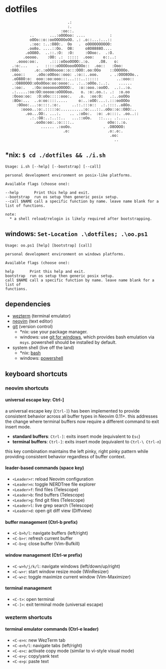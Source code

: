 dotfiles
========

```
                            .:
                            :.
                         :oo::.
           ..       ...:oOOOoo: ....           :
           oOOo::o::ooOOOOOoOO. .: .o::...:...::
           .:oo: :..:O8O:.  Oo   .  oOOOOOOOOOO:
          .oo8o. ....::Oo.  O8:     o8O8888O....
         .oOO8O.  ..::.:O:  :O:     :OOoo:.  .:O.
        .ooooo.    :OO: .:  :::::  .ooo:    o::..:
     .oooo:oo:.     .::::oOooOOOO:.:o.    .O8.   o:
   .:o:...    .   :::::oOOOOoooOOOOo::  .oo::   :Ooo:
  :O8O.      .o:.:oOOOoooo::o:::OOO:.oo:OOo    ::OOOOOo.
   .ooo::     .oOo:oOOoo::ooo: .:o::..ooo.     . .:OOO8OOo..
   .oO88O:o:  ooo::oo:ooo:::...:::..::::::        ..:ooo::
   .:O88OOOO:oOoOOoo:oo:oooo:.. .:..:oOOo.:..:.    ......
   .:oo:.   .:Oo:oooooooOOOOO:.  :o::ooo.:ooOO.  ..:..:o.
   .:.....:oo:OO:ooooo:oOOOOoo.   o. :o:.oo.:. .:  :o.oo
   :Oooo:oo:  :O:oOo:::::ooo:.   .o.  :oo:O:   .:..ooOOo
   :8Oo:...  ..o:oo::::.....     o:..:oOO:...:.:::ooOOOo
     :OOoo:...:o::::.:o:.     ..::.:::o::  .:.::::..o8Oo.
       :oooo..:o:.:::::o:..........:o:...::..oOo::o::O8O:..
         .oo...OO:. ...:.    .. .:oOo:.  :o: .o::::. .oo..::
           .:.:O8:..:..::..   ...::oOo.   ::.... .:.....
             .ooOo:oo:.:o::::..               oOo::.:o.
                ...... .:ooOo.              . .O8OOOO:
                          .o:                 .o:.o:.
                                               .oo:
                                                 ..
```

## *nix: `$ cd ./dotfiles && ./i.sh`

```
Usage: i.sh [--help] [--bootstrap] [--call]

personal development environment on posix-like platforms.

Available flags (choose one):

--help       Print this help and exit.
--bootstrap  run os setup then generic posix setup.
--call $NAME call a specific function by name. leave name blank for a list of functions.

note:
  * a shell reload/relogin is likely required after bootstrapping.
```

## windows: `Set-Location .\dotfiles; .\oo.ps1`

```
Usage: oo.ps1 [help] [bootstrap] [call]

personal development environment on windows platforms.

Available flags (choose one):

help       Print this help and exit.
bootstrap  run os setup then generic posix setup.
call $NAME call a specific function by name. leave name blank for a list of
functions.
```

## dependencies

* [wezterm](https://wezfurlong.org/wezterm/index.html) (terminal emulator)
* [neovim](https://neovim.io/) (text editor)
* [git](https://git-scm.com/book/en/v2) (version control)
    * *nix: use your package manager.
    * windows: use [git for windows](https://gitforwindows.org), which provides bash emulation via `msys`. powershell should be installed by default.
* system shell (live off the land)
    * *nix: [bash](https://www.gnu.org/savannah-checkouts/gnu/bash/manual/bash.html)
    * windows: [powershell](https://docs.microsoft.com/en-us/powershell/)

## keyboard shortcuts

### neovim shortcuts

#### universal escape key: Ctrl-]

a universal escape key (`Ctrl-]`) has been implemented to provide consistent behavior across all buffer types in Neovim 0.11+. this addresses the change where terminal buffers now require a different command to exit insert mode.

- **standard buffers**:  `Ctrl-]`:  exits insert mode (equivalent to `Esc`)
- **terminal buffers**: `Ctrl-]`:  exits insert mode (equivalent to `Ctrl-\ Ctrl-n`)

this key combination maintains the left pinky, right pinky pattern while providing consistent behavior regardless of buffer context.

#### leader-based commands (space key)

- `<Leader>r`:  reload Neovim configuration
- `<Leader>n`:  toggle NERDTree file explorer
- `<Leader>f`:  find files (Telescope)
- `<Leader>b`:  find buffers (Telescope)
- `<Leader>g`:  find git files (Telescope)
- `<Leader>l`:  live grep search (Telescope)
- `<Leader>d`:  open git diff view (Diffview)

#### buffer management (Ctrl-b prefix)

- `<C-b>h/l`:   navigate buffers (left/right)
- `<C-b>r`:     refresh current buffer
- `<C-b>q`:     close buffer (Vim-Bufkill)

#### window management (Ctrl-w prefix)

- `<C-w>h/j/k/l`: navigate windows (left/down/up/right)
- `<C-w>r`:     start window resize mode (WinResizer)
- `<C-w>z`:     toggle maximize current window (Vim-Maximizer)

#### terminal management

- `<C-t>`:      open terminal
- `<C-]>`:      exit terminal mode (universal escape)

### wezterm shortcuts

#### terminal emulator commands (Ctrl-e leader)

- `<C-e>n`:     new WezTerm tab
- `<C-e>h/l`:   navigate tabs (left/right)
- `<C-e>c`:     activate copy mode (similar to vi-style visual mode)
- `<C-e>y`:     copy/yank text
- `<C-e>p`:     paste text
